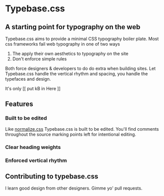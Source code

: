 # Typebase.css
## A starting point for typography on the web

Typebase.css aims to provide a minimal CSS typography boiler plate. Most css frameworks fail web typography in one of two ways

1. The apply their own aesthetics to typography on the site
2. Don't enforce simple rules

Both force designers & developers to do do extra when building sites. Let Typebase.css handle the vertical rhythm and spacing, you handle the typefaces and design.

It's only [[ put kB in Here ]]

## Features
### Built to be edited
Like [normalize.css](http://necolas.github.io/normalize.css/) Typebase.css is built to be edited. You'll find comments throughout the source marking points left for intentional editing. 

### Clear heading weights

### Enforced vertical rhythm



## Contributing to typebase.css
I learn good design from other designers. Gimme yo' pull requests. 